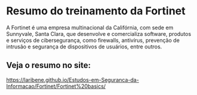 # Resumo do treinamento da Fortinet

A Fortinet é uma empresa multinacional da Califórnia, com sede em Sunnyvale, Santa Clara, que desenvolve e comercializa software, produtos e serviços de cibersegurança, como firewalls, antivírus, prevenção de intrusão e segurança de dispositivos de usuários, entre outros.

## Veja o resumo no site: 

https://laribene.github.io/Estudos-em-Seguranca-da-Informacao/Fortinet/Fortinet%20basics/
